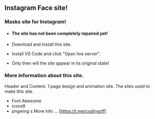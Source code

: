 ## Instagram Face site!

### Masks site for Instagram!

- #### The site has not been completely repaired yet!

- Download and install this site.
- Install VS Code and click "Open live server".
- Only then will the site appear in its original state!

### More information about this site.

Header and Content. 1 page design and animation site. The sites used to make this site.

- Font Awesome
- icons8
- pngwing
s
More info ... [https://t.me/codingoff]
